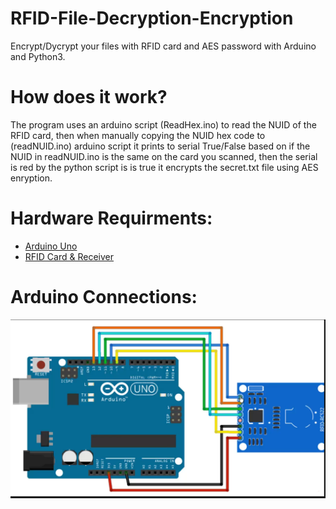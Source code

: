 # RFID-File-Decryption-Encryption
Encrypt/Dycrypt your files with RFID card and AES password with Arduino and Python3.

# How does it work?
The program uses an arduino script (ReadHex.ino) to read the NUID of the RFID card, then when manually copying the NUID hex code to (readNUID.ino) arduino script it prints to serial True/False based on if the NUID in readNUID.ino is the same on the card you scanned, then the serial is red by the python script is is true it encrypts the secret.txt file using AES enryption.

# Hardware Requirments:
- [Arduino Uno](https://www.amazon.com/Arduino-A000066-ARDUINO-UNO-R3/dp/B008GRTSV6/ref=sr_1_1?dchild=1&keywords=arduino+uno&qid=1588071902&sr=8-1)
- [RFID Card & Receiver](https://www.amazon.com/DONGHENG-Mifare-Reader-Arduino-Raspberry/dp/B07MKR3827/ref=sr_1_2?dchild=1&keywords=arduino+rfid+card&qid=1588072324&sr=8-2)

# Arduino Connections:
![myImage](/Arduino-Files/circuit.png)
